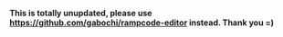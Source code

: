 **This is totally unupdated, please use https://github.com/gabochi/rampcode-editor instead. Thank you =)**

<!---
## RAMPCODE
Live-coding system based on bytebeat.
Check https://greggman.com/downloads/examples/html5bytebeat/html5bytebeat.html and https://naivesound.com/glitch for a similar online experience
Atom package available https://atom.io/packages/atom-rampcode
## Instructions
Open the rampcode patch with Pure Data and edit the *tutorial.rampcode* file with Atom.  Follow the documentation.
## Sound test
If you don't hear any sound, try going to *Media / Test audio and MIDI* in Pure Data.
## Appendix
+ The `@` character in the tutorial means blank space. Since the `$1` and sometimes `$2` arguments are used in the patch to build the expression's content, no spaces are allowed. Blank spaces are reserved to specify the message receive (like in`hz @ 1.0 / 8 ;` and `c @ 11000 ;`) or distinguishing the first and second ramp expressions (`$v1 @ $v1 /8 %2 * 0.5 ;`). The blank spaces are deleted in the Atom package before sending the message to Pure Data. Take this in count if you want to build your own plugin or tool in the editor of your preference. The `;` indicates the end of a message.
+ The `c` constant is not explained in the tutorial. It is a reference increasing rate and can't be an expression, just a number. By default it's 8000.
+ When you want a float result without operating with `$v1` (which is already a float), you need to specify it in any way. That's why in the tutorial you'll see `1.0 / 8` instead of `1 / 8`.
+ Another important note regarding floats and integers is that I've noticed that in some functions (not in expr~) you won't get the expecting result when using modulo (`%`). It worked for me (for instance, in *greggman's* floatbeat), using modulo inside an `int()` function.
-->
